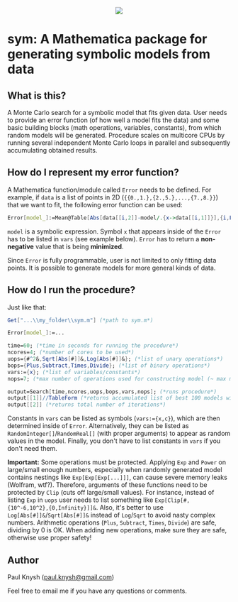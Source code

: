 <p align="center">
  <img src="http://i.imgur.com/26KQ5FR.png">
</p>

# sym: A Mathematica package for generating symbolic models from data

## What is this?

A Monte Carlo search for a symbolic model that fits given data. User needs to provide an error function (of how well a model fits the data) and some basic building blocks (math operations, variables, constants), from which random models will be generated. Procedure scales on multicore CPUs by running several independent Monte Carlo loops in parallel and subsequently accumulating obtained results.

## How do I represent my error function?

A Mathematica function/module called `Error` needs to be defined. For example, if `data` is a list of points in 2D (`{{0.,1.},{2.,5.},...,{7.,8.}}`) that we want to fit, the following error function can be used:
```mathematica
Error[model_]:=Mean@Table[Abs[data[[i,2]]-model/.{x->data[[i,1]]}],{i,Length[data]}]
```
`model` is a symbolic expression. Symbol `x` that appears inside of the `Error` has to be listed in `vars` (see example below). `Error` has to return a **non-negative** value that is being **minimized**.

Since `Error` is fully programmable, user is not limited to only fitting data points. It is possible to generate models for more general kinds of data.

## How do I run the procedure?

Just like that:
```mathematica
Get["...\\my_folder\\sym.m"] (*path to sym.m*)

Error[model_]:=...

time=60; (*time in seconds for running the procedure*)
ncores=4; (*number of cores to be used*)
uops={#^2&,Sqrt[Abs[#]]&,Log[Abs[#]]&}; (*list of unary operations*)
bops={Plus,Subtract,Times,Divide}; (*list of binary operations*)
vars:={x}; (*list of variables/constants*)
nops=7; (*max number of operations used for constructing model (~ max model size)*)

output=Search[time,ncores,uops,bops,vars,nops]; (*runs procedure*)
output[[1]]//TableForm (*returns accumulated list of best 100 models with corresponding error values*)
output[[2]] (*returns total number of iterations*)
```
Constants in `vars` can be listed as symbols (`vars:={x,c}`), which are then determined inside of `Error`. Alternatively, they can be listed as `RandomInteger[]`/`RandomReal[]` (with proper arguments) to appear as random values in the model. Finally, you don't have to list constants in `vars` if you don't need them.

**Important:** Some operations must be protected. Applying `Exp` and `Power` on large/small enough numbers, especially when randomly generated model contains nestings like `Exp[Exp[Exp[...]]]`, can cause severe memory leaks (Wolfram, wtf?). Therefore, arguments of these functions need to be protected by `Clip` (cuts off large/small values). For instance, instead of listing `Exp` in `uops` user needs to list something like `Exp[Clip[#,{10^-6,10^2},{0,Infinity}]]&`. Also, it's better to use `Log[Abs[#]]&`/`Sqrt[Abs[#]]&` instead of `Log`/`Sqrt` to avoid nasty complex numbers. Arithmetic operations (`Plus`, `Subtract`, `Times`, `Divide`) are safe, dividing by 0 is OK. When adding new operations, make sure they are safe, otherwise use proper safety!

## Author

Paul Knysh (paul.knysh@gmail.com)

Feel free to email me if you have any questions or comments.
